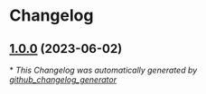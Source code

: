 # Changelog

## [1.0.0](https://github.com/lonegunmanb/terraform-azurerm-virtual-machine/tree/1.0.0) (2023-06-02)



\* *This Changelog was automatically generated by [github_changelog_generator](https://github.com/github-changelog-generator/github-changelog-generator)*
